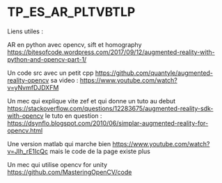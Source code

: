 # TP_ES_AR_PLTVBTLP

Liens utiles : 

AR en python avec opencv, sift et homography
https://bitesofcode.wordpress.com/2017/09/12/augmented-reality-with-python-and-opencv-part-1/


Un code src avec un petit cpp https://github.com/quantyle/augmented-reality-opencv
sa video :  https://www.youtube.com/watch?v=yNvmfDJDXFM

Un mec qui explique vite zef et qui donne un tuto au debut 
https://stackoverflow.com/questions/12283675/augmented-reality-sdk-with-opencv
le tuto en question :  https://dsynflo.blogspot.com/2010/06/simplar-augmented-reality-for-opencv.html

Une version matlab qui marche bien
https://www.youtube.com/watch?v=JIh_rE1IcQc
mais le code de la page existe plus

Un mec qui utilise opencv for unity
https://github.com/MasteringOpenCV/code
